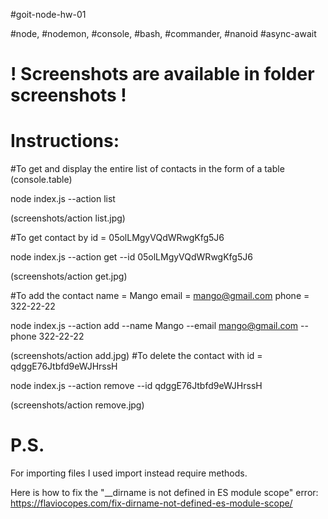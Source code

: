 #goit-node-hw-01

#node, #nodemon, #console, #bash, #commander, #nanoid #async-await

# ! Screenshots are available in folder screenshots !

# Instructions:
#To get and display the entire list of contacts in the form of a table (console.table)

node index.js --action list 

(screenshots/action list.jpg)

#To get contact by id = 05olLMgyVQdWRwgKfg5J6

node index.js --action get --id 05olLMgyVQdWRwgKfg5J6

(screenshots/action get.jpg)

#To add the contact name = Mango email = mango@gmail.com phone = 322-22-22

node index.js --action add --name Mango --email mango@gmail.com --phone 322-22-22

(screenshots/action add.jpg)
#To delete the contact with id = qdggE76Jtbfd9eWJHrssH

node index.js --action remove --id qdggE76Jtbfd9eWJHrssH

(screenshots/action remove.jpg)

# P.S. 

For importing files I used import instead require methods.

Here is how to fix the "\_\_dirname is not defined in ES module scope" error:
https://flaviocopes.com/fix-dirname-not-defined-es-module-scope/
